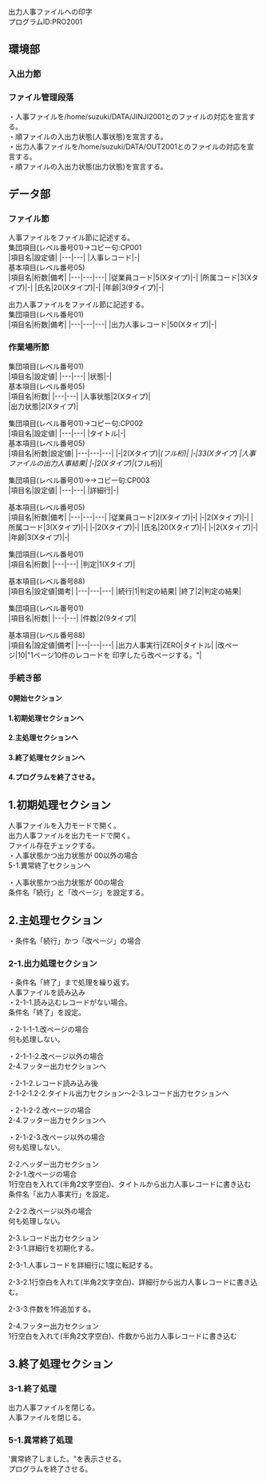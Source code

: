 出力人事ファイルへの印字		
プログラムID:PRO2001		
		
## 環境部		
### 入出力節		
### ファイル管理段落		
・人事ファイルを/home/suzuki/DATA/JINJI2001とのファイルの対応を宣言する。		
・順ファイルの入出力状態(人事状態)を宣言する。		
・出力人事ファイルを/home/suzuki/DATA/OUT2001とのファイルの対応を宣言する。		
・順ファイルの入出力状態(出力状態)を宣言する。		
		
## データ部		
### ファイル節		
人事ファイルをファイル節に記述する。		
集団項目(レベル番号01)→コピー句:CP001		
|項目名|設定値|
|---|---|
|人事レコード|-|	
基本項目(レベル番号05)		
|項目名|桁数|備考|
|---|---|---|
|従業員コード|5(Xタイプ)|-|
|所属コード|3(Xタイプ)|-|
|氏名|20(Xタイプ)|-|
|年齢|3(9タイプ)|-|
		
出力人事ファイルをファイル節に記述する。		
集団項目(レベル番号01)		
|項目名|桁数|備考|
|---|---|---|
|出力人事レコード|50(Xタイプ)|-|
		
### 作業場所節		
集団項目(レベル番号01)		
|項目名|設定値|
|---|---|
|状態|-|	
基本項目(レベル番号05)		
|項目名|桁数|
|---|---|
|人事状態|2(Xタイプ)|	
|出力状態|2(Xタイプ)|	
		
集団項目(レベル番号01)→コピー句:CP002		
|項目名|設定値|
|---|---|
|タイトル|-|	
基本項目(レベル番号05)		
|項目名|桁数|設定値|
|---|---|---|
|‐|2(Xタイプ)|*(フル桁)|
|‐|33(Xタイプ)	|人事ファイルの出力人事結果|
|‐|2(Xタイプ)|*(フル桁)|
		
集団項目(レベル番号01)→→コピー句:CP003		
|項目名|設定値|
|---|---|
|詳細行|-|	

基本項目(レベル番号05)		
|項目名|桁数|備考|
|---|---|---|
|従業員コード|2(Xタイプ)|‐|
|‐|2(Xタイプ)|‐|
|所属コード|3(Xタイプ)|‐|
|‐|2(Xタイプ)|‐|
|氏名|20(Xタイプ)|‐|
|‐|2(Xタイプ)|‐|
|年齢|3(Xタイプ)|‐|
		
集団項目(レベル番号01)		
|項目名|桁数|
|---|---|
|判定|1(Xタイプ)|	
		
基本項目(レベル番号88)		
|項目名|設定値|備考|
|---|---|---|
|続行|1|判定の結果|
|終了|2|判定の結果|
		
集団項目(レベル番号01)		
|項目名|桁数|
|---|---|
|件数|2(9タイプ)|	
		
基本項目(レベル番号88)		
|項目名|設定値|備考|
|---|---|---|
|出力人事実行|ZERO|タイトル|
|改ページ|10|"1ページ10件のレコードを
印字したら改ページする。"|
		
### 手続き部		
#### 0開始セクション		
		
#### 1.初期処理セクションへ		
		
#### 2.主処理セクションへ		
		
#### 3.終了処理セクションへ		
		
#### 4.プログラムを終了させる。		

## 1.初期処理セクション		
人事ファイルを入力モードで開く。		
出力人事ファイルを出力モードで開く。		
ファイル存在チェックする。		
・人事状態かつ出力状態が 00以外の場合		
5-1.異常終了セクションへ		
		
・人事状態かつ出力状態が 00の場合		
条件名「続行」と「改ページ」を設定する。		
		
## 2.主処理セクション		
・条件名「続行」かつ「改ページ」の場合		
### 2-1.出力処理セクション		
・条件名「終了」まで処理を繰り返す。		
人事ファイルを読み込み		
・2-1-1.読み込むレコードがない場合。		
条件名「終了」を設定。		
		
・2-1-1-1.改ページの場合		
何も処理しない。		
		
・2-1-1-2.改ページ以外の場合		
2-4.フッター出力セクションへ		
		
・2-1-2.レコード読み込み後		
2-1-2-1.2-2.タイトル出力セクション～2-3.レコード出力セクションへ		
		
・2-1-2-2.改ページの場合		
2-4.フッター出力セクションへ		
		
・2-1-2-3.改ページ以外の場合		
何も処理しない。		
		
2-2.ヘッダー出力セクション		
2-2-1.改ページの場合		
1行空白を入れて(半角2文字空白)、タイトルから出力人事レコードに書き込む		
条件名「出力人事実行」を設定。		
		
2-2-2.改ページ以外の場合		
何も処理しない。		
		
2-3.レコード出力セクション		
2-3-1.詳細行を初期化する。		
		
2-3-1.人事レコードを詳細行に1度に転記する。		
		
2-3-2.1行空白を入れて(半角2文字空白)、詳細行から出力人事レコードに書き込む。		
		
2-3-3.件数を1件追加する。		
		
2-4.フッター出力セクション		
1行空白を入れて(半角2文字空白)、件数から出力人事レコードに書き込む		
		
## 3.終了処理セクション		
### 3-1.終了処理		
出力人事ファイルを閉じる。		
人事ファイルを閉じる。		
		
### 5-1.異常終了処理		
'異常終了しました。"を表示させる。		
プログラムを終了させる。		

